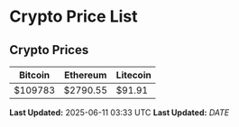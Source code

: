# Crypto Price List

## Crypto Prices
| Bitcoin | Ethereum | Litecoin |
| ------- | -------- | -------- |
| $109783 | $2790.55 | $91.91 |
**Last Updated:** 2025-06-11 03:33 UTC
**Last Updated:** $DATE$
